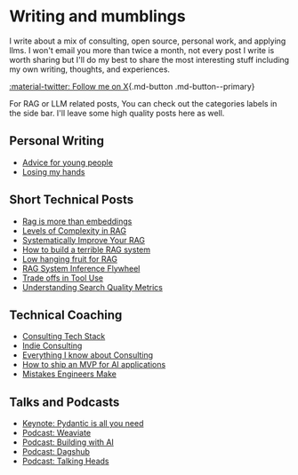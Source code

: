 # Writing and mumblings

I write about a mix of consulting, open source, personal work, and applying llms. I won't email you more than twice a month, not every post I write is worth sharing but I'll do my best to share the most interesting stuff including my own writing, thoughts, and experiences.

[:material-twitter: Follow me on X](https://x.com/jxnlco){.md-button .md-button--primary}

For RAG or LLM related posts, You can check out the categories labels in the side bar. I'll leave some high quality posts here as well.

## Personal Writing

- [Advice for young people](./posts/advice.md)
- [Losing my hands](./posts/hands-part-1.md)

## Short Technical Posts

- [Rag is more than embeddings](./posts/rag.md)
- [Levels of Complexity in RAG](./posts/rag-levels-of-rag.md)
- [Systematically Improve Your RAG](./posts/rag-improving-rag.md)
- [How to build a terrible RAG system](./posts/rag-inverted.md)
- [Low hanging fruit for RAG](./posts/rag-low-hanging-fruit.md)
- [RAG System Inference Flywheel](./posts/rag-flywheel.md)
- [Trade offs in Tool Use](./posts/trade-off-tool-selection.md)
- [Understanding Search Quality Metrics](./posts/rag-lgtmk.md)

## Technical Coaching

- [Consulting Tech Stack](./posts/consulting-stack.md)
- [Indie Consulting](./posts/consulting.md)
- [Everything I know about Consulting](./posts/everything-i-know.md)
- [How to ship an MVP for AI applications](./posts/mvp.md)
- [Mistakes Engineers Make](./posts/stochastic-software.md)

## Talks and Podcasts

- [Keynote: Pydantic is all you need](https://www.youtube.com/watch?v=yj-wSRJwrrc&)
- [Podcast: Weaviate](https://www.youtube.com/watch?v=higlHgYDc5E)
- [Podcast: Building with AI](https://www.youtube.com/watch?v=RuLTElrphnk)
- [Podcast: Dagshub](https://www.youtube.com/watch?v=rDP44EVpHTA)
- [Podcast: Talking Heads](https://www.youtube.com/watch?v=5-5jf3_mvBg)
